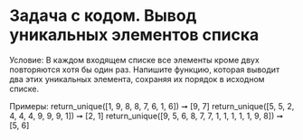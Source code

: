 # Задача с кодом. Вывод уникальных элементов списка
Условие: В каждом входящем списке все элементы кроме двух повторяются хотя бы один раз. Напишите функцию, которая выводит два этих уникальных элемента, сохраняя их порядок в исходном списке.

Примеры: 
return_unique([1, 9, 8, 8, 7, 6, 1, 6]) ➞ [9, 7]
return_unique([5, 5, 2, 4, 4, 4, 9, 9, 9, 1]) ➞ [2, 1]
return_unique([9, 5, 6, 8, 7, 7, 1, 1, 1, 1, 1, 9, 8]) ➞ [5, 6]
